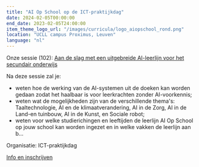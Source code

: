 ```yaml
---
title: "AI Op School op de ICT-praktijkdag"
date: 2024-02-05T00:00:00
end_date: 2023-02-05T24:00:00
item_theme_logo_url: "/images/curricula/logo_aiopschool_rond.png"
location: "UCLL campus Proximus, Leuven"
language: "nl"
---
```


Onze sessie (102): 
[Aan de slag met een uitgebreide AI-leerlijn voor het secundair onderwijs](https://www.ictdag.be/42) 

Na deze sessie zal je:

- weten hoe de werking van de AI-systemen uit de doeken kan worden gedaan zodat het haalbaar is voor leerkrachten zonder AI-voorkennis;
- weten wat de mogelijkheden zijn van de verschillende thema's: Taaltechnologie, AI en de klimaatverandering, AI in de Zorg, AI in de Land-en tuinbouw, AI in de Kunst, en Sociale robot;
- weten voor welke studierichingen en leeftijden de leerlijn AI Op School op jouw school kan worden ingezet en in welke vakken de leerlijn aan b…

Organisatie: ICT-praktijkdag

[Info en inschrijven](https://www.ictdag.be/42)
